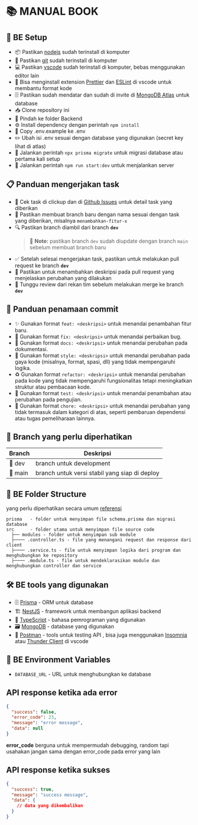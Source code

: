 # 📚 MANUAL BOOK

## 🔧 BE Setup
- 📦 Pastikan [nodejs](https://nodejs.org/en/) sudah terinstall di komputer
- 🔄 Pastikan [git](https://git-scm.com/) sudah terinstall di komputer
- 💻 Pastikan [vscode](https://code.visualstudio.com/) sudah terinstall di komputer, bebas menggunakan editor lain
- 🧩 Bisa menginstall extension [Prettier](https://marketplace.visualstudio.com/items?itemName=esbenp.prettier-vscode) dan [ESLint](https://marketplace.visualstudio.com/items?itemName=dbaeumer.vscode-eslint) di vscode untuk membantu format kode
- 🗄️ Pastikan sudah mendatar dan sudah di invite di [MongoDB Atlas](https://www.mongodb.com/atlas/database) untuk database
- 📥 Clone repository ini
- 📂 Pindah ke folder Backend
- ⚙️ Install dependency dengan perintah `npm install`
- 📄 Copy .env.example ke .env
- ✏️ Ubah isi .env sesuai dengan database yang digunakan (secret key lihat di atlas)
- 🔄 Jalankan perintah `npx prisma migrate` untuk migrasi database atau pertama kali setup
- 🚀 Jalankan perintah `npm run start:dev` untuk menjalankan server

## 📋 Panduan mengerjakan task
- 👀 Cek task di clickup dan di [Github Issues](https://github.com/ITDEVECS2025-2026/Backend/issues) untuk detail task yang diberikan
- 🌿 Pastikan membuat branch baru dengan nama sesuai dengan task yang diberikan, misalnya `menambahkan-fitur-x`
- 🔍 Pastikan branch diambil dari branch **`dev`**
  > 📝 **Note:** pastikan branch `dev` sudah diupdate dengan branch `main` sebelum membuat branch baru
- ✅ Setelah selesai mengerjakan task, pastikan untuk melakukan pull request ke branch **`dev`**
- 📝 Pastikan untuk menambahkan deskripsi pada pull request yang menjelaskan perubahan yang dilakukan
- 👥 Tunggu review dari rekan tim sebelum melakukan merge ke branch **`dev`**

## 💬 Panduan penamaan commit
- ✨ Gunakan format `feat: <deskripsi>` untuk menandai penambahan fitur baru.
- 🐛 Gunakan format `fix: <deskripsi>` untuk menandai perbaikan bug.
- 📝 Gunakan format `docs: <deskripsi>` untuk menandai perubahan pada dokumentasi.
- 💄 Gunakan format `style: <deskripsi>` untuk menandai perubahan pada gaya kode (misalnya, format, spasi, dll) yang tidak mempengaruhi logika.
- ♻️ Gunakan format `refactor: <deskripsi>` untuk menandai perubahan pada kode yang tidak mempengaruhi fungsionalitas tetapi meningkatkan struktur atau pembacaan kode.
- 🧪 Gunakan format `test: <deskripsi>` untuk menandai penambahan atau perubahan pada pengujian.
- 🔧 Gunakan format `chore: <deskripsi>` untuk menandai perubahan yang tidak termasuk dalam kategori di atas, seperti pembaruan dependensi atau tugas pemeliharaan lainnya.

## 🌿 Branch yang perlu diperhatikan
| Branch | Deskripsi |
|--------|-----------|
| 🔨 dev    | branch untuk development |
| 🚀 main   | branch untuk versi stabil yang siap di deploy |



## 📁 BE Folder Structure
yang perlu diperhatikan secara umum [referensi](https://docs.nestjs.com/modules)
```
prisma   - folder untuk menyimpan file schema.prisma dan migrasi database
src      - folder utama untuk menyimpan file source code
  ├── modules - folder untuk menyimpan sub module 
  ├──── .controller.ts - file yang menangani request dan response dari client
  ├──── .service.ts - file untuk menyimpan logika dari program dan menghubungkan ke repository
  ├──── .module.ts - file untuk mendeklarasikan module dan menghubungkan controller dan service
```

## 🛠️ BE tools yang digunakan
- 🗄️ [Prisma](https://www.prisma.io/docs/) - ORM untuk database
- 🏗️ [NestJS](https://docs.nestjs.com/) - framework untuk membangun aplikasi backend
- 📜 [TypeScript](https://www.typescriptlang.org/) - bahasa pemrograman yang digunakan
- 🗃️ [MongoDB](https://www.mongodb.com/) - database yang digunakan
- 🧪 [Postman](https://www.postman.com/) - tools untuk testing API , bisa juga menggunakan [Insomnia](https://insomnia.rest/) atau [Thunder Client](https://marketplace.visualstudio.com/items?itemName=rangav.vscode-thunder-client) di vscode

## 🔐 BE Environment Variables
- `DATABASE_URL` - URL untuk menghubungkan ke database

## API response ketika ada error
```json
{
  "success": false,
  "error_code": 23,
  "message": "error message",
  "data": null
}
```
**error_code** berguna untuk mempermudah debugging, random tapi usahakan jangan sama dengan error_code pada error yang lain

## API response ketika sukses
```json
{
  "success": true,  
  "message": "success message",
  "data": {
    // data yang dikembalikan
  }
}
```

